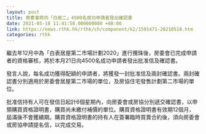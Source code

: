```yaml
---
layout: post
title: 房委會將向「白居二」4500名成功申請者發出確認書
date: 2021-05-18 11:41:58.000000000 +08:00
link: https://news.rthk.hk/rthk/ch/component/k2/1591471-20210518.htm
categories: rthk
---
```


繼去年12月中為「白表居屋第二市場計劃2020」進行攪珠後，房委會已完成申請者的資格審核，將於本月21日向4500名成功申請者發出批准信及確認書。
 
發言人說，每名成功獲得配額的申請者，將獲發一封批准信及兩封確認書。兩封確認書分別適用於房委會居屋第二市場的單位，及房協住宅發售計劃第二市場的單位。

批准信持有人可在發信日起計6個星期內，向房委會或房協分別遞交確認書，以申領購買資格證明書，購買尚未繳付補價的單位。購買資格證明書有效期12個月，屆滿後不會獲續期。購買資格證明書的持有人在簽署臨時買賣合約後，須向房委會或房協申請提名信，以完成交易。
